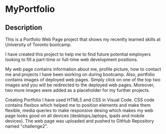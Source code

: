 # MyPortfolio

## Description

This is a Portfolio Web Page project that shows my recenlty learned skills at University of Toronto bootcamp.

I have created this project to help me to find future potential employers looking to fill a part-time or full-time web development positions.

My web page contains information about me, profile picture, how to contact me and projects I have been working on during bootcamp. Also, portfolio contains images of deployed web pages. Simply click on one of the top two images and you will be redirected to the deployed web pages. Moreover, two more images were added as a placeholder for my further projects.

Creating Portfolio I have used HTML5 and CSS in Visual Code. CSS code contains flexbox which helped me to position elements and make them flexible, media queries to make responsive desing which makes my web page looks good on all devices (desktops,laptops, ipads and mobile devices). The web page was uploaded and pushed to GitHub Repository named "challenge2".
